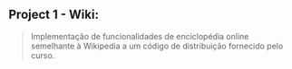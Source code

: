 ## Project 1 - Wiki:

> Implementação de funcionalidades de enciclopédia online semelhante à Wikipedia a um código de distribuição fornecido pelo curso.
